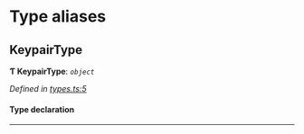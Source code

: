 

# Type aliases

<a id="keypairtype"></a>

##  KeypairType

**Ƭ KeypairType**: *`object`*

*Defined in [types.ts:5](https://github.com/polkadot-js/common/blob/6df8d6b/packages/util-crypto/src/types.ts#L5)*

#### Type declaration

___

